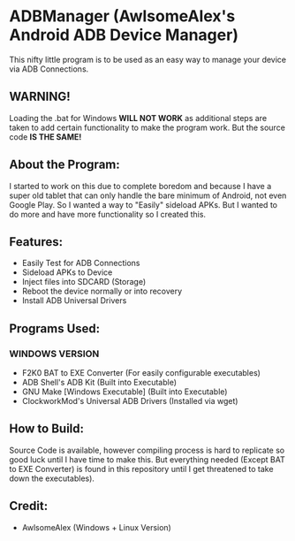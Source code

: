 # ADBManager (AwlsomeAlex's Android ADB Device Manager)
This nifty little program is to be used as an easy way to manage your device via ADB Connections. 

## WARNING!
Loading the .bat for Windows **WILL NOT WORK** as additional steps are taken to add certain functionality to make the program work. But the source code **IS THE SAME!**

## About the Program:
I started to work on this due to complete boredom and because I have a super old tablet that can only handle the bare minimum of Android, not even Google Play. So I wanted a way to "Easily" sideload APKs. But I wanted to do more and have more functionality so I created this.

## Features:
* Easily Test for ADB Connections
* Sideload APKs to Device
* Inject files into SDCARD (Storage)
* Reboot the device normally or into recovery
* Install ADB Universal Drivers

## Programs Used:
### WINDOWS VERSION
* F2K0 BAT to EXE Converter (For easily configurable executables)
* ADB Shell's ADB Kit (Built into Executable)
* GNU Make [Windows Executable] (Built into Executable)
* ClockworkMod's Universal ADB Drivers (Installed via wget)

## How to Build:
Source Code is available, however compiling process is hard to replicate so good luck until I have time to make this. But everything needed (Except BAT to EXE Converter) is found in this repository until I get threatened to take down the executables).

## Credit:
* AwlsomeAlex (Windows + Linux Version)

